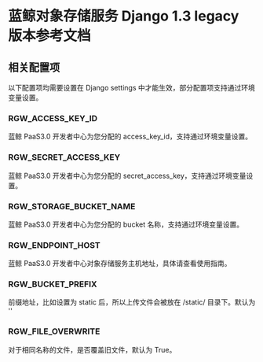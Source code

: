 # 蓝鲸对象存储服务 Django 1.3 legacy 版本参考文档

## 相关配置项

以下配置项均需要设置在 Django settings 中才能生效，部分配置项支持通过环境变量设置。

### RGW_ACCESS_KEY_ID

蓝鲸 PaaS3.0 开发者中心为您分配的 access_key_id，支持通过环境变量设置。

### RGW_SECRET_ACCESS_KEY

蓝鲸 PaaS3.0 开发者中心为您分配的 secret_access_key，支持通过环境变量设置。

### RGW_STORAGE_BUCKET_NAME

蓝鲸 PaaS3.0 开发者中心为您分配的 bucket 名称，支持通过环境变量设置。

### RGW_ENDPOINT_HOST

蓝鲸 PaaS3.0 开发者中心对象存储服务主机地址，具体请查看使用指南。

### RGW_BUCKET_PREFIX

前缀地址，比如设置为 static 后，所以上传文件会被放在 /static/ 目录下。默认为 ''

### RGW_FILE_OVERWRITE

对于相同名称的文件，是否覆盖旧文件，默认为 True。
